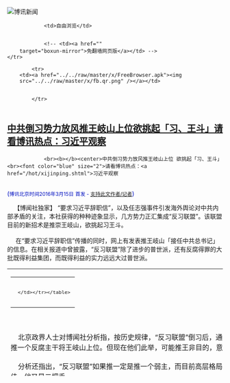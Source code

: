 

<img src="../../raw/master/x/logo_40.gif" alt="博讯新闻"/>
<table>
    <tr>
                
                <td>自由浏览</td>
        
        
                <!-- <td><a href=""
        target="boxun-mirror">免翻墙网页版</a></td> -->
    </tr>
    
            <tr>
        <td><a href="../../raw/master/x/FreeBrowser.apk"><img
        src="../../raw/master/x/fb.qr.png" /></a></td>

        
            </tr>
</table>
<h2>
	<a href="http://www.boxun.com/news/gb/china/2016/03/201603150551.shtml" target="boxun-mirror">中共倒习势力放风推王岐山上位欲挑起「习、王斗」请看博讯热点：习近平观察</a>
</h2>
<p><tr>
<td class="F11" colspan="2" style="line-height:18pt; font-family:宋体; font-size: 12pt;padding:10px;border-top:0"> 

                <br><b></b><center>中共倒习势力放风推王岐山上位 欲挑起「习、王斗」<br><font color="blue" size="2">请看博讯热点：<a href="/hot/xijinping.shtml">习近平观察
</a></font><br><font color="#000fC0">(<small>博讯北京时间2016年3月15日</small> <small>首发 - <a href="/cgi-bin/news/support.cgi?art_id=china201603150551" target="_new">支持此文作者/记者</a></small>)</font>
</center>
                <!--bodystart-->     【博闻社独家】 “要求习近平辞职信”，以及任志强事件引发海外舆论对中共内部矛盾的关注，本社获得的种种迹象显示，几方势力正汇集成“反习联盟”。该联盟目前的新招术是推崇王岐山，欲挑起习王斗。<br>
    <br>
     在“要求习近平辞职信”传播的同时，网上有发表推王岐山「接任中共总书记」的信息。在相关报道中曾披露，“反习联盟”除了进步的普世派，还有反腐得罪的大批既得利益集团，而既得利益的实力远远大过普世派。 
<table cellpadding="4" align="left" border="0" width="300" height="250"><tr><td>
<table cellpadding="2" cellspacing="0" border="0"><tr><td align="center" style="line-height:18pt; font-family:宋体; font-size: 10pt;padding:10px;border-top:0">

<!-- boxun.com_300x250_article-embed_chinese -->

<!-- boxun.com_300x250_article-embed_chinese -->
<div id="box006">
<script type="text/javascript">

</script>
</div>


     </td></tr></table>
</td></tr></table>
<br>
                       <br>
    北京政界人士对博闻社分析指，按历史规律，“反习联盟”倒习后，通常应该是推弱主上位，从而保护他们既得利益，不可能推一个反腐主干将王岐山上位。但现在他们此举，可能推王非目的，意在离间王岐山和习近平的关系。<br>
    <br>
    分析还指出，“反习联盟”如果推一定是推一个弱主，而目前高层格局看，自然就是李克强。多年来，外界传李克强政绩不佳，他又是二把手。<br>
    <br>
    分析人士指出，在这种暗流涌动的时期，李克强可能有所察觉，这次两会上他发言时满头大汗，和习近平没有交流，或许是习、李已经有隔阂的信号。而就在两会上，李克强视察新疆代表团时，和张春贤谈笑风生，难免让外界浮想联翩。<br>
    <br>
    需要特别指出的是，本社相关系列报道均基于记者对有关信息的分析，并无特定立场，只是希望将中共高层内部的政治生态向社会曝光。<br>
    <br>
    无论是习近平还是别人执政，中国必须走民主的道路才有希望。目前的个人崇拜和文革走向，让稍微有头脑的人都感到忧虑。但愿目前的乱象是“超级黑”的结果，而并非中共最高领导人的本意。<br>
    <br>
    <a href="http://bowenpress.com/news/bowen_74654.html">博闻社报道原文</a><br>
    -
 [博讯首发,转载请注明出处]- <a href="/cgi-bin/news/support.cgi?art_id=china201603150551" target="_new">支持此文作者/记者</a><!--bodyend-->(博讯 boxun.com) <br><!----> 4630551       
<hr>
<table width="620"><tr><td>
<b></p>
<p>
	<small> ============== 14分钟前</small>
</p><h2>
	<a href="http://www.boxun.com/news/gb/china/2016/03/201603150548.shtml" target="boxun-mirror">无界新闻网转刊“倒习公开信”内幕或永远成疑</a>
</h2>
<p><tr>
<td class="F11" colspan="2" style="line-height:18pt; font-family:宋体; font-size: 12pt;padding:10px;border-top:0"> 

                <br><b></b><center>无界新闻网转刊“倒习公开信” 内幕或永远成疑<br><font color="#000fC0">(<small>博讯北京时间2016年3月15日</small> <small>首发 - <a href="/cgi-bin/news/support.cgi?art_id=china201603150548" target="_new">支持此文作者/记者</a></small>)</font>
</center>
                <!--bodystart-->      <br>
    【博闻社独家】 3月4日晚，新疆政府背景的网媒《无界新闻》刊出“关于要求习近平同志辞去党和国家领导职务的公开信”，事件轰动一时。本社曾披露，事件引起北京高层关注，当局已下令调查。有香港媒证实，无界新闻转“倒习公开信”被调查，且新疆书记张春贤因此仕途变得微妙。<br>
      
<table cellpadding="4" align="left" border="0" width="300" height="250"><tr><td>
<table cellpadding="2" cellspacing="0" border="0"><tr><td align="center" style="line-height:18pt; font-family:宋体; font-size: 10pt;padding:10px;border-top:0">

<!-- boxun.com_300x250_article-embed_chinese -->

<!-- boxun.com_300x250_article-embed_chinese -->
<div id="box006">
<script type="text/javascript">

</script>
</div>


     </td></tr></table>
</td></tr></table>
<br>
                       本社曾报道指出，国家网信办向网站主管部门新疆自治区外宣办查问时，新疆方面初时报告是“遭黑客攻击”，并以时间上被“无缝转发”为理由，力证是“境外反动网站配合黑客，有预谋、有目的、有计划的攻击的行为”。<br>
    <br>
    不过，国家网信办的技术专家对无界新闻服务器(设在北京阿里巴巴的机房)的相关技术分析，并没有发现黑客攻击的痕迹，而阿里集团的服务器号称是“中国最安全的”，故基本排除了事件是黑客行为，怀疑是网站内部“有鬼”，可能有人利用职务之便，从境外网站转贴这封公开信。<br>
    <br>
    除了上述技术分析，还有人查了时间点，无界新闻刊登时间比参与网迟了几分钟而已。黑客如此快速进入系统转发，难以置信。<br>
    <br>
    本社获悉，在中宣部和网信办展开调查后，中宣系统已经开始对外放风，称“辞职信”作者已经找到，据称是一名黑龙江访民。分析人士认为，如果真的有访民因此被抓，是替罪羊的可能性大。<br>
    <br>
    据悉，无界新闻的班底是原财经网的人马，而财经的媒体人以口严闻名，他们有拒绝透露消息源的历史，本次事件又可能有高层背景的保护，估计更不会交代事情真相。<br>
    <br>
    无界新闻刊发“辞职信”的来龙去脉或永远成谜。<br>
    <br>
    知情者披露，无界新闻是张春贤指示成立，由他的秘书负责联系。而新疆自治区党委宣传部长李学军和张春贤、中宣部副部长蒋建国同属湖南帮，本社稍早披露，中宣部副部长蒋建国利用掌控央视的权力，对彭丽媛“高级黑”。<br>
    <br>
    <a href="http://bowenpress.com/news/bowen_74651.html">博闻社报道原文</a><br>
    -
 [博讯首发,转载请注明出处]- <a href="/cgi-bin/news/support.cgi?art_id=china201603150548" target="_new">支持此文作者/记者</a><!--bodyend-->(博讯 boxun.com) <br><!----> 1420548       
<hr>
<table width="620"><tr><td>
<b></p>
<p>
	<small> ============== 14分钟前</small>
</p><h2>
	<a href="http://www.boxun.com/news/gb/china/2016/03/201603142104.shtml" target="boxun-mirror">中共“电视认罪”出台内幕蒋建国提议中宣部主导请看博讯热点：白色恐怖</a>
</h2>
<p><tr>
<td class="F11" colspan="2" style="line-height:18pt; font-family:宋体; font-size: 12pt;padding:10px;border-top:0"> 

                <br><b></b><center>中共“电视认罪”出台内幕 蒋建国提议 中宣部主导<br><font color="blue" size="2">请看博讯热点：<a href="/hot/national_terror.shtml">白色恐怖
</a></font><br><font color="#000fC0">(<small>博讯北京时间2016年3月14日</small> <small>首发 - <a href="/cgi-bin/news/support.cgi?art_id=china201603142104" target="_new">支持此文作者/记者</a></small>)</font>
</center>
                <!--bodystart-->      【博闻社独家】 近两年中共盛行把一些备受关注的维权和敏感人物未经法律审判，先推上中央电视台，让他(她)们亮相，并进行「电视认罪」，这一地地道道文革式的打压方式，不仅引起中国民众反感，国际谴责之声也此起彼伏。<br>
    <br>
    <img src="http://www.boxun.com/news/images/2016/03/201603142104china1.jpg" alt="中共“电视认罪”出台内幕 蒋建国提议 中宣部主导"><p>（高瑜被电视认罪。）<br>
    <br>
    本社获悉，此波「电视认罪」虽由公安部门执行，但却由中宣部提出和主导，中宣部分管新闻的副部长蒋建国提议的。<br>
    <br>
    北京消息人士透露，「电视认罪」是前两年在中央维稳办召开的维稳案件讨论会议上，中宣部副部长蒋建国提议的。蒋建国说：「（这样做）可以把教育作用最大化。」<br>
    <br>
    过去两年，被“电视认罪”的部分知名人士包括：独立记者高瑜、博讯新闻网记者向南夫、维权律师张凯、瑞典人彼得.达林(Peter Dahlin)、瑞典籍的香港铜锣湾书店股东桂民海，香港人李波、吕波，书店员工林荣基、张志平等。<br>
    <br>
    <img src="http://www.boxun.com/news/images/2016/03/201603142104china2.jpg" alt="中共“电视认罪”出台内幕 蒋建国提议 中宣部主导"></p>
<p>（向南夫被电视认罪。）<br>
    <br>
    “电视认罪”是否让中国民众“受到了教育”无从判断，但让世界兴论认为中国正重回文化大革命，这个效果显然是达到了。<br>
    <br>
    3月10日，在日内瓦召开的联合国人权会议上，美国、英国、瑞典等12国联合发表声明，对中国用“电视认罪”的方式指控未经法律程序的涉案人士表示谴责。<br>
    <br>
    声明指，中国近期逮捕维权人士后，在未被起诉或未接受司法审判却先被安排在电视亮相“认罪”的情况越来越多，中方这些行为令人难以接受，更是违反《世界人权宣言》中权利与自由的原则。<br>
    <br>
    1月22日，瑞典外长华尔史特龙抨击中国扣留香港铜锣湾书店瑞典籍股东桂民海和非政府组织(NGO)“中国维权紧急援助组”的瑞典籍干事达林(Peter Dahlin)，并逼使他们上电视认罪的行为。<br>
    <br>
    <img src="http://www.boxun.com/news/images/2016/03/201603142104china3.jpg" alt="中共“电视认罪”出台内幕 蒋建国提议 中宣部主导"></p>
<p>（瑞典人彼特被电视认罪。）<br>
    <br>
    中国官方央视早前播出桂民海承认曾经在内地醉驾撞死人，以及达林向中方道歉的片段。华尔史特龙表示，他们被迫在电视上“承认”罪行，这种行为让人无法接受。<br>
    <br>
    这种被迫公开认罪的方式，在文化大革命时期十分盛行，文革后虽一度式微，但自习近平2012年上台后，又被当局广泛运用。<br>
    <br>
    纽约大学法学院教授孔杰荣说，中国当局跨境绑架和电视认罪等一系列违反国际法和中国刑诉法的行为，显示中国执意向世界宣布它蔑视法治。无国界记者组织呼吁欧盟对报导“被迫认罪”的中国中央电视台及新华社实施制裁。<br>
    <br>
    <img src="http://www.boxun.com/news/images/2016/03/201603142104china4.jpg" alt="中共“电视认罪”出台内幕 蒋建国提议 中宣部主导"></p>
<p>（桂民海被电视认罪。）<br>
    <br>
    对于中国最近多次出现在电视上认罪的情况，中国全国政协委员、全国律协副会长朱征夫呼吁减少甚至取消让犯罪嫌疑人电视认罪的做法。<br>
    <br>
    朱征夫质疑了这种认罪方式的合理性，表示犯罪嫌疑人亦有人格尊严。而实践中，犯罪嫌疑人失去人身 自由后上电视认罪很有可能是迫于办案机关的压力或者受到取保释放或从轻处罚的交易条件的诱惑。<br>
    <br>
    朱征夫看来，此举唯独不能证明犯罪嫌疑人真的有罪。一方面，这种方式容易导致“舆论审判”，让犯罪嫌疑人在电视上认罪，再经过媒体传播，会误导公众认为犯罪嫌疑人就是有罪的。<br>
    <br>
    （博闻社报道原文链接：<a href="http://bowenpress.com/news/bowen_74680.html" style="color:red;">《独家：中共“电视认罪”出台内幕 蒋建国提议 中宣部主导》</a>）
 [博讯首发,转载请注明出处]- <a href="/cgi-bin/news/support.cgi?art_id=china201603142104" target="_new">支持此文作者/记者</a><!--bodyend-->(博讯 boxun.com) <br><!-- http://upload.bx.tl/news/temp14/201603140501561.jpg http://upload.bx.tl/news/temp14/201603140501562.jpg http://upload.bx.tl/news/temp14/201603140501563.jpg http://upload.bx.tl/news/temp14/201603140501564.jpg--> 2202104       
</p>
<hr>
<table width="620"><tr><td>
<b></p>
<p>
	<small> ============== 1天前</small>
</p><h2>
	<a href="http://www.boxun.com/news/gb/china/2016/03/201603140234.shtml" target="boxun-mirror">中宣超级黑？新华社报道“中国最后领导人习近平”请看博讯热点：习近平观察</a>
</h2>
<p><tr>
<td class="F11" colspan="2" style="line-height:18pt; font-family:宋体; font-size: 12pt;padding:10px;border-top:0"> 

                <br><b></b><center>中宣超级黑？新华社报道“中国最后领导人习近平”<br><font color="blue" size="2">请看博讯热点：<a href="/hot/xijinping.shtml">习近平观察
</a></font><br><font color="#000fC0">(<small>博讯北京时间2016年3月14日</small> <small>首发 - <a href="/cgi-bin/news/support.cgi?art_id=china201603140234" target="_new">支持此文作者/记者</a></small>)</font>
</center>
                <!--bodystart-->     昨天博闻社独家披露中宣部长刘奇葆可能会提早下课，中宣系统或许可能在言论控制上松动。北京时间13日晚5点左右，新华社发表题为“记者手记：从昆泰酒店内外寻中国经济信心”的报道，文中有这样一句：“中国最后领导人习近平在今年的两会上表示，中国发展一时一事会有波动，但长远看还是东风浩荡。” 博讯记者在14日凌晨查阅，新浪网还没更正。<br>
    虽然此事不排除笔误，但许多官方网站都刊发，而且持久性没修改，其是否有内幕，还不得而知。以下是搜索和文章截图。<br>
    <img src="http://www.boxun.com/news/images/2016/03/201603140234china1.jpg" alt="中宣超级黑？新华社报道“中国最后领导人习近平”"><p><br>
    <img src="http://www.boxun.com/news/images/2016/03/201603140234china2.jpg" alt="中宣超级黑？新华社报道“中国最后领导人习近平”"></p>
<p>
 [博讯首发,转载请注明出处]- <a href="/cgi-bin/news/support.cgi?art_id=china201603140234" target="_new">支持此文作者/记者</a><!--bodyend-->(博讯 boxun.com) <br><!-- http://upload.bx.tl/news/temp14/201603131027561.JPG http://upload.bx.tl/news/temp14/201603131027562.JPG--> 1730234       
</p>
<hr>
<table width="620"><tr><td>
<b></p>
<p>
	<small> ============== 1天前</small>
</p><h2>
	<a href="http://www.boxun.com/news/gb/china/2016/03/201603142211.shtml" target="boxun-mirror">习近平核心崇拜玩不下去京城戏称“十日文革”</a>
</h2>
<p><tr><td class="F11" colspan="2" style="line-height:18pt; font-family:宋体; font-size: 12pt;padding:10px;border-top:0"> 

                <br><b></b><center>习近平核心崇拜玩不下去 京城戏称“十日文革”<br><font color="#000fC0"><small>(博讯北京时间2016年3月14日 综合报道)</small></font>
</center>
            <!--bodystart-->      <img src="http://www.boxun.com/news/images/2016/03/201603142211china1.jpg" alt="习近平核心崇拜玩不下去 京城戏称“十日文革”"><br>（3月14日，习近平在政协会议闭幕式上。REUTERS）<br>    <br>    据香港明镜和邮报报道，北京一位接近中共高层的人士透露，中共总书记习近平对中共宣传系统肉麻吹捧他的做法，对“姓党”的媒体刻意塑造他的形象很不满意，明确要求：不要叫我“习大大”。<br>    <br>    报道说，习近平自接任中共中央总书记以来，数年间，对习近平的吹捧逐年升温。中共官方媒体和官方掌控的网站，全力塑造一个向毛泽东 看齐的习近平形象，大量运用民间名义、网络手段和现代社交媒体、视频等方式，肆无忌惮、花样翻新地神化习近平。习近平的形象与他上任之初发表“接地气”演讲留下的形象截然相反，引起外界错愕和忧虑。<br>    <br>    <img src="http://www.boxun.com/news/images/2016/03/201603142211china2.jpg" alt="习近平核心崇拜玩不下去 京城戏称“十日文革”"><br>（习近平2月初在江西神山村做节日慰问。Getty Images）<br>    <br>    纽约时报曾报道在习近平春节慰问农村时，在国家电视台上播出的乡村场景中，习近平被刻画成一个父亲式的领袖，循着毛泽东的脚步，来到这个孕育了质朴美德的地方，当初正是这种美德让这片中国东南部山区成为中国共产党农村革命的发祥地。<br>    <br>    <b>但影像画面和实际的现实是有冲突的。过不几天，这个有250人的贫困山村就变得空空荡荡。</b><br>    <br>    中共政情评论员孔捷生在苹果日报撰文指出，最近政坛及传媒掀起的一股习近平个人崇拜潮，由于违反党禁止个人崇拜的决定，并引起党内其他同僚的恐慌和</td></tr></p>
<p>
	<small> ============== 1天前</small>
</p><h2>
	<a href="http://www.boxun.com/news/gb/china/2016/03/201603140802.shtml" target="boxun-mirror">中宣部副部长蒋建国仕途危彭丽媛被「高级黑」请看博讯热点：习近平观察</a>
</h2>
<p><tr><td class="F11" colspan="2" style="line-height:18pt; font-family:宋体; font-size: 12pt;padding:10px;border-top:0"> 

                <br><b></b><center>中宣部副部长蒋建国仕途危 彭丽媛被「高级黑」<br><font color="blue" size="2">请看博讯热点：<a href="/hot/xijinping.shtml">习近平观察
</a></font><br><font color="#000fC0">(<small>博讯北京时间2016年3月14日</small> <small>首发 - <a href="/cgi-bin/news/support.cgi?art_id=china201603140802" target="_new">支持此文作者/记者</a></small>)</font>
</center>
                <!--bodystart-->      【博闻社独家】北京接近中南海的消息人士对本社透露，在习近平此波「清洗中宣部」行动中，除部长刘奇葆要下外，副部长蒋建国亦危在旦夕。这不仅因他是令计划的余党，还因他主管央视无作为，猴年春节晚会还酿出个「彭丽媛妹妹当监制」假新闻，让习近平莫名其妙「</td></tr></p>
<p>
	<small> ============== 1天前</small>
</p><h2>
	<a href="http://www.boxun.com/news/gb/china/2016/03/201603130327.shtml" target="boxun-mirror">黑龙江煤矿工人示威升级数万人上街促共产党还钱请看博讯热点：突发事件</a>
</h2>
<p><tr>
<td class="F11" colspan="2" style="line-height:18pt; font-family:宋体; font-size: 12pt;padding:10px;border-top:0"> 

                <br><b></b><center>黑龙江煤矿工人示威升级数万人上街促共产党还钱<br><font color="blue" size="2">请看博讯热点：<a href="/hot/tufa.shtml">突发事件
</a></font><br><font color="#000fC0">(<small>博讯北京时间2016年3月13日</small> <small>首发 - <a href="/cgi-bin/news/support.cgi?art_id=china201603130327" target="_new">支持此文作者/记者</a></small>)</font>
</center>
                <!--bodystart-->      黑龙江省双鸭山市双鸭山矿业集团煤矿工人的示威行动持续升级，数万工人及家属周六（3月12日）走上街头，高呼“共产党还我们钱”、“打倒贪腐犯”等口号，要求政府补齐拖欠的工资，数千警察到场镇压维权工人，大量工人被殴打和抓捕。<br>
    <br>
     注册员工6万余人的双鸭山矿业集团，从2014开始拖欠工人工资，至今已累计拖欠工人工资近半年，如今，工人每月只能领到800元左右的生活费。3月6日，黑龙江省省长陆昊在两会上称“不欠工人一分钱”，引发工人不满，于本月9日开始陆续发起示威，在11日的示威中，有4名工人遭到警察抓捕。<br>
    <br>
    12日上午，工人的维权行动升级，双鸭山矿业集团旗下的东荣小区、东荣一矿、东荣二矿等八大矿区的数万工人及其家属走上街头，在全城多处游行、集会，双鸭山矿业集团的总部被工人团团包围，铁路线亦被工人阻断。<br>
    <br>
    网友“-花边”发帖说：双鸭山通往北京的火车已被百姓无奈堵截两天没有发出，国家可曾了解事态严重性，现在除了快手，各大网站的视频消息均被删除。<br>
    <br>
    当地政府从周边调集数千警察到市内，四处镇压维权工人，大量工人被殴打抓捕。<br>
    <br>
    工人“用户5668464321”发帖说：黑龙江省双鸭山市，看到今天有矿工兄弟被抓了，我们要工资是合理合法的，拖欠工资无人理会，养不起老人，供不起孩子上学，政府发生更大的冲突，他们抓工人的理由是闹事，要自己辛苦的血汗钱有错吗井下工人用生命挣来的钱，不给开，还要抓工人？ <br>
    <br>
    大量现场图片以及视频显示，大批的工人聚集在双鸭山市区多处，手持“共产党还我们钱”、“我们要活着，我们要吃饭”、“陆昊睁眼说瞎话”等横幅游行、集会，高喊“打倒贪污犯”等口号，大批警察四处拦截维权工人，双方发生多次冲突。<br>
    <br>
    截止当天下午，示威还在持续中。同时，工人以及网友上传到网络的信息遭到大量删除。<br>
    <br>
    （网络图片）<br>
    <img src="http://www.boxun.com/news/images/2016/03/201603130327china1.jpg" alt=" 黑龙江煤矿工人示威升级数万人上街促共产党还钱"><p><br>
    <img src="http://www.boxun.com/news/images/2016/03/201603130327china2.jpg" alt=" 黑龙江煤矿工人示威升级数万人上街促共产党还钱"></p>
<p><br>
    <img src="http://www.boxun.com/news/images/2016/03/201603130327china3.jpg" alt=" 黑龙江煤矿工人示威升级数万人上街促共产党还钱"></p>
<p><br>
    <img src="http://www.boxun.com/news/images/2016/03/201603130327china4.jpg" alt=" 黑龙江煤矿工人示威升级数万人上街促共产党还钱"></p>
<p><br>
    <img src="http://www.boxun.com/news/images/2016/03/201603130327china5.jpg" alt=" 黑龙江煤矿工人示威升级数万人上街促共产党还钱"></p>
<p><br>
    <img src="http://www.boxun.com/news/images/2016/03/201603130327china6.jpg" alt=" 黑龙江煤矿工人示威升级数万人上街促共产党还钱"></p>
<p><br>
    <img src="http://www.boxun.com/news/images/2016/03/201603130327china7.jpg" alt=" 黑龙江煤矿工人示威升级数万人上街促共产党还钱"></p>
<p><br>
    <img src="http://www.boxun.com/news/images/2016/03/201603130327china8.jpg" alt=" 黑龙江煤矿工人示威升级数万人上街促共产党还钱"></p>
<p><br>
    <img src="http://www.boxun.com/news/images/2016/03/201603130327china9.jpg" alt=" 黑龙江煤矿工人示威升级数万人上街促共产党还钱"></p>
<p><br>
    <img src="http://www.boxun.com/news/images/2016/03/201603130327china10.jpg" alt=" 黑龙江煤矿工人示威升级数万人上街促共产党还钱"></p>
<p><br>
    <img src="http://www.boxun.com/news/images/2016/03/201603130327china11.jpg" alt=" 黑龙江煤矿工人示威升级数万人上街促共产党还钱"></p>
<p><br>
    <img src="http://www.boxun.com/news/images/2016/03/201603130327china12.jpg" alt=" 黑龙江煤矿工人示威升级数万人上街促共产党还钱"></p>
<p><br>
    <img src="http://www.boxun.com/news/images/2016/03/201603130327china13.jpg" alt=" 黑龙江煤矿工人示威升级数万人上街促共产党还钱"></p>
<p><br>
    <img src="http://www.boxun.com/news/images/2016/03/201603130327china14.jpg" alt=" 黑龙江煤矿工人示威升级数万人上街促共产党还钱"></p>
<p><br>
    <img src="http://www.boxun.com/news/images/2016/03/201603130327china15.jpg" alt=" 黑龙江煤矿工人示威升级数万人上街促共产党还钱"></p>
<p><br>
    <img src="http://www.boxun.com/news/images/2016/03/201603130327china16.jpg" alt=" 黑龙江煤矿工人示威升级数万人上街促共产党还钱"></p>
<p><br>
    <img src="http://www.boxun.com/news/images/2016/03/201603130327china17.jpg" alt=" 黑龙江煤矿工人示威升级数万人上街促共产党还钱"></p>
<p><br>
    <br>
        
 [博讯首发,转载请注明出处]- <a href="/cgi-bin/news/support.cgi?art_id=china201603130327" target="_new">支持此文作者/记者</a><!--bodyend-->(博讯 boxun.com) <br><!-- http://upload.bx.tl/news/temp14/201603121124541.jpg http://upload.bx.tl/news/temp14/201603121124542.jpg http://upload.bx.tl/news/temp14/201603121124543.jpg http://upload.bx.tl/news/temp14/201603121124544.jpg http://upload.bx.tl/news/temp14/201603121125491.jpg http://upload.bx.tl/news/temp14/201603121125492.jpg http://upload.bx.tl/news/temp14/201603121125493.jpg http://upload.bx.tl/news/temp14/201603121125494.jpg http://upload.bx.tl/news/temp14/201603121125321.jpg http://upload.bx.tl/news/temp14/201603121125322.jpg http://upload.bx.tl/news/temp14/201603121125323.jpg http://upload.bx.tl/news/temp14/201603121125324.jpg http://upload.bx.tl/news/temp14/201603121125521.jpg http://upload.bx.tl/news/temp14/201603121125522.jpg http://upload.bx.tl/news/temp14/201603121125523.jpg http://upload.bx.tl/news/temp14/201603121125524.jpg http://upload.bx.tl/news/temp14/201603121125571.jpg--> 350327       
</p>
<hr>
<table width="620"><tr><td>
<b></p>
<p>
	<small> ============== 2天前</small>
</p><h2>
	<a href="http://www.boxun.com/news/gb/china/2016/03/201603131411.shtml" target="boxun-mirror">中宣部年内“大换班”刘奇葆下黄坤明接棒</a>
</h2>
<p><tr><td class="F11" colspan="2" style="line-height:18pt; font-family:宋体; font-size: 12pt;padding:10px;border-top:0"> 

                <br><b></b><center>中宣部年内“大换班” 刘奇葆下黄坤明接棒<br><font color="#000fC0">(<small>博讯北京时间2016年3月13日</small> <small>首发 - <a href="/cgi-bin/news/support.cgi?art_id=china201603131411" target="_new">支持此文作者/记者</a></small>)</font>
</center>
                <!--bodystart-->      【博闻社独家】北京接近中南海的消息人士告诉博闻社，中宣部长刘奇葆已确定年内下马，由习近平心腹爱将黄坤明接任。中宣系统整个架构要调整。这是习近平要重掌中共意识形态、为明年十九大人事安排</td></tr></p>
<p>
	<small> ============== 2天前</small>
</p><h2>
	<a href="http://www.boxun.com/news/gb/china/2016/03/201603120124.shtml" target="boxun-mirror">省长吹牛被打脸黑龙江数千煤矿工人游行示威请看博讯热点：突发事件</a>
</h2>
<p><tr>
<td class="F11" colspan="2" style="line-height:18pt; font-family:宋体; font-size: 12pt;padding:10px;border-top:0"> 

                <br><b></b><center>省长吹牛被打脸黑龙江数千煤矿工人游行示威<br><font color="blue" size="2">请看博讯热点：<a href="/hot/tufa.shtml">突发事件
</a></font><br><font color="#000fC0">(<small>博讯北京时间2016年3月12日</small> <small>首发 - <a href="/cgi-bin/news/support.cgi?art_id=china201603120124" target="_new">支持此文作者/记者</a></small>)</font>
</center>
                <!--bodystart-->      黑龙江省双鸭山市双鸭山矿业集团旗下多个矿区的数千煤矿工人及家属，周五（3月11）发起游行示威，抗议集团拖欠工资，4名工人被抓捕。<br>
    <br>
    注册员工6万余人的双鸭山矿业集团，从2014开始拖欠工人工资，至今已累计拖欠工资近半年，如今工人每月只能领到800元左右的生活费。3月6日，黑龙江省省长陆昊在两会上称“不欠工人一分钱”，引发工人不满，于本月9日开始陆续发起示威。<br>
    <br>
    工人“郑岩___Zy”发帖说：陆昊省长吹牛逼，不欠龙煤工人一分钱工资，请问陆省长我们龙煤工人三个月都没开工资为什么呢？这钱又进了谁的腰包呢？2015年又有哪几个矿是百分之百开工资的，40%-50%开工资，剩下那50%-60%钱到底又去向何方？现在各矿为何都旷工？<br>
    <br>
    周五上午，双鸭山矿业集团旗下的东荣小区、东荣一矿、东荣二矿、东荣三矿、 四方台矿、七星矿等多个矿区的数千工人及家属走上街头，手持“我们要活着，我们要吃饭”、“陆昊睁眼说瞎话”等横幅，在市区多处游行示威。有四名工人遭到警察抓捕。<br>
    <br>
    网友“宇宙宇宙大脑”发帖说：黑龙江省龙煤集团双鸭山分公司职工在公司门前，打出横幅：陆昊睁眼说瞎话。 起因是：黑龙江省长陆昊在两会上，向媒体公开讲，矿工的工资全开了，不欠一分钱，而实际托欠工资，而下岗职工更苦，五个月不开一分钱，没人管。<br>
    <br>
    网友“LIELABGREN”说：看着工人们真的好可怜，因为上访无门，政府不办事，警察抓人，不知工人做错什么了。<br>
    <br>
    网友表示，次日将会有更多人加入维权行动。<br>
    <br>
    （网络图片）<br>
    <img src="http://www.boxun.com/news/images/2016/03/201603120124china1.jpg" alt=" 省长吹牛被打脸黑龙江数千煤矿工人游行示威"><p><br>
    <img src="http://www.boxun.com/news/images/2016/03/201603120124china2.jpg" alt=" 省长吹牛被打脸黑龙江数千煤矿工人游行示威"></p>
<p><br>
    <img src="http://www.boxun.com/news/images/2016/03/201603120124china3.jpg" alt=" 省长吹牛被打脸黑龙江数千煤矿工人游行示威"></p>
<p><br>
    <img src="http://www.boxun.com/news/images/2016/03/201603120124china4.jpg" alt=" 省长吹牛被打脸黑龙江数千煤矿工人游行示威"></p>
<p><br>
    <img src="http://www.boxun.com/news/images/2016/03/201603120124china5.jpg" alt=" 省长吹牛被打脸黑龙江数千煤矿工人游行示威"></p>
<p><br>
    <img src="http://www.boxun.com/news/images/2016/03/201603120124china6.jpg" alt=" 省长吹牛被打脸黑龙江数千煤矿工人游行示威"></p>
<p><br>
    <img src="http://www.boxun.com/news/images/2016/03/201603120124china7.jpg" alt=" 省长吹牛被打脸黑龙江数千煤矿工人游行示威"></p>
<p><br>
    <img src="http://www.boxun.com/news/images/2016/03/201603120124china8.jpg" alt=" 省长吹牛被打脸黑龙江数千煤矿工人游行示威"></p>
<p><br>
    <img src="http://www.boxun.com/news/images/2016/03/201603120124china9.jpg" alt=" 省长吹牛被打脸黑龙江数千煤矿工人游行示威"></p>
<p>
 [博讯首发,转载请注明出处]- <a href="/cgi-bin/news/support.cgi?art_id=china201603120124" target="_new">支持此文作者/记者</a><!--bodyend-->(博讯 boxun.com) <br><!-- http://upload.bx.tl/news/temp14/201603111011181.jpg http://upload.bx.tl/news/temp14/201603111011182.jpg http://upload.bx.tl/news/temp14/201603111011183.jpg http://upload.bx.tl/news/temp14/201603111011184.jpg http://upload.bx.tl/news/temp14/201603111012131.jpg http://upload.bx.tl/news/temp14/201603111012132.jpg http://upload.bx.tl/news/temp14/201603111012133.jpg http://upload.bx.tl/news/temp14/201603111012134.jpg http://upload.bx.tl/news/temp14/201603111011401.jpg--> 3330124       
</p>
<hr>
<table width="620"><tr><td>
<b></p>
<p>
	<small> ============== 3天前</small>
</p><h2>
	<a href="http://www.boxun.com/news/gb/china/2016/03/201603122042.shtml" target="boxun-mirror">中国经济坏消息不断货币政策陷三元悖论</a>
</h2>
<p><tr>
<td class="F11" colspan="2" style="line-height:18pt; font-family:宋体; font-size: 12pt;padding:10px;border-top:0"> 

                <br><b></b><center>中国经济坏消息不断 货币政策陷三元悖论<br><font color="#000fC0"><small>(博讯北京时间2016年3月12日 综合报道)</small></font>
</center>
            <!--bodystart-->       中国经济本来就已经面对巨大的下行压力，最新公布的几个消息又为其雪上加霜。面对房地产和金融市场的大幅震荡，中国央行行长周小川以及新近上任的证监会主席刘士余认为有必要再给市场吃一颗“定心丸”。<br>    <br>    <img src="http://www.boxun.com/news/images/2016/03/201603122042china1.jpg" alt="中国经济坏消息不断 货币政策陷三元悖论"><br>    <br>    路透社报道，中国证监会主席刘士余周六（3月12日）在中国两会期间的记者会上说：“注册制是顶层设计下的重大任务，是必须要搞的。但这需要一个较长的时间，注册制改革不能‘单兵突进’。”同时，注册制改革需要完善的法治环境。<br>    <br>    刘士余表示，去年入市维稳的中证金公司在较长时间内不会退出，未来遇到市场失灵，政府仍然要果断出手。<br><br><b>周小川牌"定心丸"</b><br>    <br>    面对与中国经济相关的各种担忧，中国银行行长周小川及其团队也在两会期间举行题为"金融改革与发展"的记者会。周小川表示，中国未来还是会采用比较稳健的货币政策。在国际国内没有重大经济金融风波的情况下，中国会会保持稳健的货币政策，没有必要采用过度的货币政策刺激的办法来实现经济的增长目标。<br>    <br>    谈及金融领域面对的挑战和人民币所的贬值压力，周小川表示，"没有必要急着去买美元"。因为无论是中国金融市场，股票市场的波动，还是欧洲和日本的量化宽松政策，所有的突发事件过后都会有一个逐渐回归的过程。市场会更加注重更基本的经济分析。<br>    <br>    然而周五出版的德语报刊，剖析了中国当前的货币政策困境，瑞士《伯尔尼报》网站刊登了一篇以"中国的三元悖论"为题的客席文章，指出中国的金融体系虽然尚未陷入危机，但是并非没有危险。<br><br><b>作者认为，即便是共产党政府，也无法凌驾于经济规律之上。</b><br>    <br>    文章进一步指出，所谓三元悖论，就是固定汇率、自由资本流动、独立自主的货币政策不可兼得的问题。按照宏观经济学的理论，一个国家只能最多同时实现上述两项。<br><br>    作者指出，中国央行在1995年至2005年间采取人民币汇率紧盯美元的策略，而近年来，央行允许人民币小幅升值。<br>    <br>    文章说："为了支撑国内的银行系统、提振经济，央行自2014年以来采取越发扩张性的货币政策。增长率放缓、极低的利率水平，导致中国投资者在国内少有回报率高的投资项目，因此他们现在越来越多地前往国外投资。2014年春天以来，每一个季度的流出资本都大于流入资本。数据显示，资本流出中国的速度在进一步加快。"<br>    <br>    北京当局想要解决这个三元悖论的一个办法是，重新堵上境内资本流向境外的渠道。但这会危及人民币刚刚取得的国际储备货币地位，因此几乎不可能。<br>    <br>    <img src="http://www.boxun.com/news/images/2016/03/201603122042china2.jpg" alt="中国经济坏消息不断 货币政策陷三元悖论"><br>（图片来源：香港航空）<br>    <br>    据德国之声报道，美国信用评级机构穆迪（Moody's）本周六将香港未来经济展望的评级调整为"负面"。<br><br><b>理由是中国对香港这个金融中心的政治影响力越来越大，香港与下行中的中国经济联系也越来越紧密。穆迪担心，香港的各大机构可能会丧失一部分独立自主的权力。今年3月，穆迪已经把中国的信用评级展望由"稳定"调整为"负面"。这预示着穆迪有可能要下调中国的信用评级。</b><br>    <br>    报道说，穆迪公布了有关消息后，香港官方立即以反驳回应。《南华早报》称，香港财政司司长曾俊华认为穆迪的评估结果"完全错误"，政府并不认同。他强调，香港"一直努力落实'一国两制'，这已经体现在香港健康的经济和财政状况上"。相反，曾俊华认为未来5年香港经济将"温和"增长，实际上"是时候考虑给香港升级了"。<br>    <br>    但是从中国官方公布的最新经济数据来看，穆迪的担心并不是没有道理。<br><br><b>本周六，中国国家统计局公布的数字显示，中国工业生产增速已经跌至全球金融危机爆发以来的最低水平。</b><br>    <br>    相关统计数据显示，2016年1-2月份，规模以上工业增加值同比实际增长5.4 %，这是2008年11月以来的最低增长水平。<br>    <br>    国家统计局工业司高级统计师江源解释说，造成工业生产规模增速下降的原因一是外需低迷，出口降幅扩大；二是部分高耗能行业和传统行业生产增速回落；三是烟草行业生产大幅下降。1-2月份烟草行业增加值同比下降15.6%，影响全国工业增速回落0.7个百分点。<br>    <br>    除此之外，环境也是中国经济迫切需要面对的问题。据日经报道，中国奉行的是GDP至上主义，当前中国频频曝出环境污染问题的背景即是“GDP至上主义”造成的。吸引企业到当地建厂的话，可以确保当地就业和推高GDP，这和当地官员的政绩挂钩。企业也能获得各种优待。“政官财”模式直接导致了忽视环境污染影响，以致同样的问题在全国各地都会发生。<br> [博讯综合报道]  <!--(Modified on 2016/3/12)--> <!--bodyend-->       
           (博讯 boxun.com) <br><!-- http://upload.bx.tl/news/temp14/201603120539521.jpg http://upload.bx.tl/news/temp14/201603120539522.jpg--> 4002042       
<hr>
<table width="620"><tr><td>
<b></p>
<p>
	<small> ============== 3天前</small>
</p><h2>
	<a href="http://www.boxun.com/news/gb/china/2016/03/201603121359.shtml" target="boxun-mirror">胡锡进周方等"阵前倒戈"：顺应民意抑或另有图谋？</a>
</h2>
<p><tr>
<td class="F11" colspan="2" style="line-height:18pt; font-family:宋体; font-size: 12pt;padding:10px;border-top:0"> 

                <br><b></b><center>胡锡进周方等"阵前倒戈"：顺应民意抑或另有图谋？<br><font color="#000fC0">(<small>博讯北京时间2016年3月12日</small> <small>首发 - <a href="/cgi-bin/news/support.cgi?art_id=china201603121359" target="_new">支持此文作者/记者</a></small>)</font>
</center>
                <!--bodystart-->      <br>
    【博闻社独家】中共两会之际，新华社记者周方在微博发致中共最高当局的公开信，控告网络管控和电视认罪等现像，引起外界高度关注；加上《环球时报》主编胡锡进前不久忽然表态，"支持开放言论＂。消息指，中共意识形态领域突然异象百出，原本极左的文宣系统纷现"阵前倒戈"，可能是推卸责任，旨在避免被高层肃整的命运。<br>
      
<table cellpadding="4" align="left" border="0" width="300" height="250"><tr><td>
<table cellpadding="2" cellspacing="0" border="0"><tr><td align="center" style="line-height:18pt; font-family:宋体; font-size: 10pt;padding:10px;border-top:0">

<!-- boxun.com_300x250_article-embed_chinese -->

<!-- boxun.com_300x250_article-embed_chinese -->
<div id="box006">
<script type="text/javascript">

</script>
</div>


     </td></tr></table>
</td></tr></table>
<br>
                       周方的公开信发表在两会举行，中共言论高压日趋严重、微博大V任志强遭公开大批判之时，其震撼作用要甚于日前新疆官方网无界新闻转发海外网要求习近平辞职的公开信，尤其是周方作为中共喉舌新华社一员(虽然他因2013年爆光现任中央网管办主任鲁炜涉嫌参与企业老板的人奶宴丑闻而被调离采编队伍)，其影响更大。<br>
    <br>
    目前该公开信已被海外众多媒体、网站转发，而昨天发出公开信的新浪和腾讯微博，存在相当时间后才被删除。周方回应海外媒体查询时，承认是他所为，但不愿多谈，称"我还是新华社员工，内外有别"。<br>
    <br>
    而近期以来内地意识形态部门异象频出，包括以"极左"著称的《环球时报》主编胡锡进也频繁表态，宣称"支持开放言论"。胡锡进的"急转弯"让外界一时摸不到头脑。<br>
    <br>
    北京消息人士向博闻社透露，这些异象的背后是大有原因的。周方作为新华社外宣部员工，是新华社现任社长蔡名照的人，胡锡进、蔡名照知道中共总书记习近平对意识形态部门不满，尤其是对中宣系统"帮倒忙式"的工作方式十分愤慨，可能要动手整治，故突然"急转弯"，意在推脱"左倾"责任，并将近两年的种种极左做法推到网络总管、中央网管办鲁炜头上。<br>
    <br>
    加上“电视认罪”的做法也是中宣系统主导，公安部门配合。这种"舆论审判"的做法明显违反法律，不但受到国人和法律界的质疑，也成为国际笑话。联合国人权会议对此公开对中国提出批评。<br>
    <br>
    消息人士对博闻社指，众所周知，鲁炜是习近平信任的人，习将互联网管理这项重任交给鲁炜，鲁炜做为中宣部副部长，现在实际上完全抢去了中宣部的风头，大有越疽代疱之势。胡锡进、周方等"反戈一击"，中宣系统"内哄"，其实就是要反咬习近平，警告习近平不要"惹火烧身"。<br>
    <br>
    本社目前无法从更多渠道核实上述说法，不过，中宣系统是否被最高当局整治，整治中宣后中国的言论空间是否有所扩大，以及公安政法系统在抓人、酷刑、判决上是否不再违法，将是外界关注重点；以上说法也将被中宣、公安政法的走向证实或者否定。<br>
    <br>
    <a href="http://bowenpress.com/">博闻社即时新闻</a><br>
    -
 [博讯首发,转载请注明出处]- <a href="/cgi-bin/news/support.cgi?art_id=china201603121359" target="_new">支持此文作者/记者</a><!--bodyend-->(博讯 boxun.com) <br><!----> 4401359       
<hr>
<table width="620"><tr><td>
<b></p>
<p>
	<small> ============== 3天前</small>
</p><h2>
	<a href="http://www.boxun.com/news/gb/china/2016/03/201603111917.shtml" target="boxun-mirror">联合国12成员国谴责中国镇压异议人士中国反驳请看博讯热点：白色恐怖</a>
</h2>
<p><tr>
<td class="F11" colspan="2" style="line-height:18pt; font-family:宋体; font-size: 12pt;padding:10px;border-top:0"> 

                <br><b></b><center>联合国12成员国谴责中国镇压异议人士 中国反驳<br><font color="blue" size="2">请看博讯热点：<a href="/hot/national_terror.shtml">白色恐怖
</a></font><br><font color="#000fC0">(<small>博讯北京时间2016年3月11日</small> <small>综合报道</small>)</font>
</center>
                <!--bodystart-->     <img src="http://www.boxun.com/news/images/2016/03/201603111917china1.jpg" alt="联合国12成员国谴责中国镇压异议人士 中国反驳"><p>（联合国会议。资料图片）<br>
    <br>
    纽约时报消息，周四，美国和其他11个国家谴责中国打压律师和人权活动人士，称中国违反了其本国法律和国际承诺。<br>
    <br>
    据南早报道，当地时间3月10日，联合国高级人权专员侯赛因发表年度主题讲话，称关切中国对维权人士和律师的抓捕，并持续关注西藏、新疆自治区的人权问题，以及滥用死刑的问题。<br>
    <br>
    扎伊德在讲话中重申了他在上个月所表达的对中国自2015年7月以来逮捕250名律师和活动人士的关切。<br>
    <br>
    BBC称，美国代表哈珀（Keith Harper）代表澳大利亚、英国、丹麦、芬兰、德国、冰岛、爱尔兰、日本、挪威、荷兰、瑞典和美国等12国发表讲话说，“我们对中国继续恶化的人权纪录感到担忧，特别对逮捕和监禁人权活动人士以及公民社会领袖和律师的行动感到担忧。”<br>
    <br>
    据纽时的报道，这份代表着十二个国家意见的声明，还对几名一度被认为失踪了的香港人的遭遇表示了担忧。这些人显然是被胁迫去了内地。<br>
    <br>
    <img src="http://www.boxun.com/news/images/2016/03/201603111917china2.jpg" alt="联合国12成员国谴责中国镇压异议人士 中国反驳"></p>
<p>（中央人民政府驻香港特别行政区联络办公室外，印有李波及其同事桂民海照片的海报。两人先是失踪，后在内地现身。Getty Images）<br>
    <br>
    他们中包括五名香港出版商和书商。这五人传播过批评中国领导人的作品，然后就失踪了。他们中拥有瑞典国籍的桂民海去年10月在泰国失踪，拥有英国国籍的李波则在12月失踪。后来，两人再度露面时都在内地，在视频中表示认罪，而他们当时可能受到了胁迫。<br>
    <br>
    声明说：“这些境外行动是不可接受的，不符合国际社会的期望，是对以规则为基础的国际秩序的挑战。”声明并指出香港的基本法保护民众的自主权，在曾是英国殖民地的香港，基本法相当于宪法。<br>
    <br>
    <img src="http://www.boxun.com/news/images/2016/03/201603111917china3.jpg" alt="联合国12成员国谴责中国镇压异议人士 中国反驳"></p>
<p>（12国联合谴责中国人权恶化。资料图片）<br>
    <br><br><b>中国反唇相讥</b><br>
    <br>
    中国驻联合国大使傅聪对侯赛因和美国、日本等国都发表了强烈批驳回应，指侯赛因发表的是没有事实依据的指控，要求联合国在人权工作上尊重各国自己选择道路，又指美国虚伪、犯下众多人道罪行，指责日本拒绝在慰安妇问题上负责等。<br>
    <br>
    纽约时报说，傅聪称美国因古巴关塔那摩湾军事监狱的虐囚丑闻、枪支暴力和种族歧视而“声名狼藉”，并敦促美国和日本停止干涉中国内政。<br>
    <br>
    傅聪还接着表示：“美国还进行大规模的境外监听，用无人机袭击他国无辜平民，其驻外士兵强奸和杀害当地民众。”<br>
    <br>
    人权观察组织(Human Rights Watch)中国事务主任索菲・理查森在接受一次电话采访时，称赞了这些国家的声明，让“中国各地的人权卫士正在努力争取的目标，以及他们被迫为自己的工作所付出的完全无法接受的代价”引起了外界关注。<br>
    <br>
    理查森女士接着表示：“这也是在告诉中国，如果继续这么做，你至少要面临质询。”
 [博讯综合报道] <!--bodyend-->(博讯 boxun.com) <br><!-- http://upload.bx.tl/news/temp14/201603110415021.jpg http://upload.bx.tl/news/temp14/201603110412471.jpg http://upload.bx.tl/news/temp14/201603110415022.jpg--> 4311917       
</p>
<hr>
<table width="620"><tr><td>
<b></p>
<p>
	<small> ============== 4天前</small>
</p><h2>
	<a href="http://www.boxun.com/news/gb/china/2016/03/201603111856.shtml" target="boxun-mirror">达赖喇嘛赴日内瓦会议中国匆忙催促各国抵制请看博讯热点：西藏问题</a>
</h2>
<p><tr>
<td class="F11" colspan="2" style="line-height:18pt; font-family:宋体; font-size: 12pt;padding:10px;border-top:0"> 

                <br><b></b><center>达赖喇嘛赴日内瓦会议 中国匆忙催促各国抵制<br><font color="blue" size="2">请看博讯热点：<a href="/hot/tibet.shtml">西藏问题
</a></font><br><font color="#000fC0">(<small>博讯北京时间2016年3月11日</small> <small>综合报道</small>)</font>
</center>
                <!--bodystart-->     <img src="http://www.boxun.com/news/images/2016/03/201603111856china1.jpg" alt="达赖喇嘛赴日内瓦会议 中国匆忙催促各国抵制"><p><br>
    <br>
    德国之声消息，作为联合国人权理事会第三十一届会议的一次周边会议，达赖喇嘛受美国和加拿大代表的邀请，于3月11日参加在日内瓦举办的一个诺贝尔奖获得者谈人权的讨论会，并将在会上发表有关"西藏人权问题"的演讲。<br>
    <br>
    据BBC报道，中国驻日内瓦外交使团致信各国外交使团及联合国官员，呼吁他们抵制此次会议。<br>
    <br>
    中国在信中称："邀请十四世达赖喇嘛出席活动是践踏中国的主权和领土完整，违反联合国宪章的目的和原则。""坚决反对十四世达赖喇嘛以任何身份、任何名义、在任何国家、任何组织或活动中从事分裂主义活动。"<br>
    <br>
    路透社说，这封信函是3月8日由中国驻日内瓦代表递交的。目的是"敦促联合国各成员国的常驻代表、联合国机构和相关的国际组织不要出席上述活动，也不要会见十四世达赖喇嘛及其集团"。<br>
    <br>
    联合国日内瓦办事处代表法奇(Ahmad Fawzi)证实收到了来自中国的信函，但表示，"我们重视来函，并不受限于成员国的意见。"<br><br><b>日内瓦国际关系与发展研究院布林(Philippe Burrin)则表示上，活动承受着来自各方的压力，但会议不会取消。</b><br>
    <br>
    <img src="http://www.boxun.com/news/images/2016/03/201603111856china2.jpg" alt="达赖喇嘛赴日内瓦会议 中国匆忙催促各国抵制"></p>
<p>（图片来源：REUTERS）<br>
    <br>
    联合国人权副高级专员（Kate Gilmore）将主持小组会议。相信她会是第一个与达赖喇嘛见面的联合国高级官员。<br>
    <br>
    德国之声获悉，今天的会议，伊朗和也门诺贝尔获奖者也将出席。<br>
    <br>
    南华早报的报道说，一名美国发言人拒绝就信件置评，仅称：“我会将你转到中国当局，去问他们的看法。我们不会就我们外交交往的内容置评。”<br>
    <br>
    布林则表示，日内瓦高等研究有表达言论自由、也有举办会议的学术自由，“这次会议无关西藏独立议题、跟政治敏感的议题也没有关系，就如中国提到的领土争议。这场会议探讨的是公民社会在推广人权中的角色。”<br>
    <br>
    截至发稿，中国大陆官媒未见对这则消息的报道。
 [博讯综合报道] <!--bodyend-->(博讯 boxun.com) <br><!-- http://upload.bx.tl/news/temp14/201603110339451.jpg http://upload.bx.tl/news/temp14/201603110351091.png--> 3911856       
</p>
<hr>
<table width="620"><tr><td>
<b></p>
<p>
	<small> ============== 4天前</small>
</p><h2>
	<a href="http://www.boxun.com/news/gb/china/2016/03/201603112313.shtml" target="boxun-mirror">新华社记者周方实名公开信控告中共网络主管部门</a>
</h2>
<p><tr>
<td class="F11" colspan="2" style="line-height:18pt; font-family:宋体; font-size: 12pt;padding:10px;border-top:0"> 

                <br><b></b><center>新华社记者周方实名公开信控告中共网络主管部门<br><font color="#000fC0"><small>(博讯北京时间2016年3月11日 综合报道)</small></font>
</center>
            <!--bodystart-->      <img src="http://www.boxun.com/news/images/2016/03/201603112313china1.jpg" alt="新华社记者周方实名公开信控告中共网络主管部门"><br>（新华社记者周方公开举报中共网络监管。）<br>    <br>    【博闻社特稿】中共两会召开之时，2013年曾因公开举报某副部级高官参与“人奶宴”而轰动一时的新华社记者周方，近日再度出手，实名发表致全国人大常委会、最高人民法院、最高人民检察院、中国共产党中央纪律委员会公开信，控告中共网络主管部门严重违反国家宪法和有关法律法规，粗暴践踏公民基本权利、侵犯公民言论自由权。<br><br><b>该信今天晚上在新浪微博出现，未知能否持久。以下为公开信全文：</b><br>    <br>    全国人大常委会、最高人民法院、最高人民检察院、中国共产党中央纪律委员会：<br>    <br>    按照国家有关法律法规，本人以中华人民共和国公民的身份公开举报网络主管部门严重违反国家宪法和有关法律法规，粗暴践踏公民基本权利、侵犯公民言论自由权。<br>    <br>    近年来，随着各类网络媒体特别是自媒体的兴起，传统媒体面临日益激烈的竞争，同时也给政府对媒体的监督管理特别是对各类新媒体的监管带来了全新的课题与严峻的挑战。如何适应新形势、加强和改善媒体管理是政府必须面对的问题。<br>    <br>    然而，媒体主管部门特别网络媒体管理部门长期存在玩忽职守、滥用公权、侵犯人权等严重的违宪违法行为。有关部门的违法行为已经造成了极大的思想混乱和舆论误导，严重威胁了国家的安全和稳定，极大地阻碍了改革开放事业的深入，严重损害了执政党、政府和国家形像，损害了中华民族的长远利益。<br>    <br>    近年来，有关部门无视国家宪法和“依法治国”的原则，未能严格执行政府的监管与服务责任，无中生有地、无耻地扮演起“舆论法官”的角色。网管部门以极其粗暴的方式来“管理”网络媒体合资媒体，常常在未经任何司法程序、缺乏足够法律依据的情况下，动辄关闭个人博客与微博。<br>    <br>    更有甚者，网管部门在公安、央视等政府部门和媒体的配合下，以长官意志取代法律，由网管部门主要领导提供黑名单，公安部门抓人。<br>    <br>    据我了解，在办案过程中，警察常常以威胁当事人人身和家庭安全的言语暴力甚至刑讯逼供等方式违法办案，迫使当事人屈服并同意上央视“认罪”。近日发生的“围攻任志强”这一类似“文革式大批判”的特大网络安全事件使网管部门玩忽职守、滥用公权等违法行为达到了顶峰，也让广大人民群众看清了他们的丑恶嘴脸，引发了民众极大的恐慌与愤慨。<br>    <br>    中共十八大以来，在网管部门的粗暴统治下，网络舆论受到了极大的压制，人民群众的言论自由受到了极其严重的侵犯。一时间，我国广大人民特别是网民当陷入了一种前所未有的恐怖之中。许多人对中央产生了怀疑，担心文革重来。<br>    <br>    更为严重的是，网管部门公权私用，在网民中大搞“顺我者昌，逆我者亡”，以关闭博客和微博等方式非法剥夺公民言论自由权。最为恶劣的是，由于广大人民群众特别是知识分子拒绝参与他们的非法行为，某些网络主管领导竟然置国家法律于不顾，动用公共资源，从违法犯罪人员大肆培养自己的舆论队伍，使他们成为名副其实的“网络打手”。<br>    <br>    因创办色情网站而被捕的周小平就是最典型的例子。为了达到其险恶目的，他们竟然违反领导人安保规定，派遣周小平参加习近平出席的文艺座谈会。<br>    <br>    必须指出的是，由于媒体管理部门玩忽职守、滥用公权、以权谋私，宪法形同虚设，“以宪治国”、“依法治国”等中央政策与最高原则无法落实，政令不畅，“政令不出中南海”的现像日益严重，人民群众听到的、看见的是与国家法律和中央政策完全相反的现实。<br>    <br>    几年来，改革开放言论受到压制，反对改革开放言论甚至文革式言论却畅行无阻。在许多为改革开放呐喊的自媒体遭到封杀的同时，大肆发布极左言论和文革式观点的自媒体却受到纵容。这种滥用公权、误导舆论、伪造民意的严重违法犯罪行为必须得到立即、有效的遏制，否则这种现像继续下去将给国家和民族带来灾难性结果。<br>    <br>    据此，为了国家改革开放的持续和深入，为了国家的长治久安与人民幸福，本人恳请中央尽快采取行动，调查并追究舆论与媒体主管部门特别是网管部门玩忽职守、滥用公权的违法行为。与此同时，鉴于宣传部门办公经费数额巨大但管理和使用却不透明，特别是网管部门的办公经费使用不透明，可能存在涉嫌触犯法律的严重问题。<br>    <br>    据我了解，大量宣传项目特别是网络宣传和监控项目不经公开招标，而是由有关部门领导通过私人关系发包给企业或个人。本人以公民身份要求有关部门审计并调查舆论与媒体主管部门特别是网管部门经费使用情况，查处贪污受贿等违法犯罪行为。建议重点调查以下问题：<br>    <br>    一、“北京精神”宣传经费筹集与使用情况。据本人观察了解，北京市曾经有一段时间大肆宣传由极少数人编造的所谓“北京精神”，对抗宣传中央依法治国精神以及“社会主义核心价值观”。当时地方上动员了大量人力、财力和物力，在大街小巷竖立、张贴了无数精美、造价不菲的宣传模型、标语，大肆设置宣传栏。<br>    <br>    二、中央宣传经费的整体使用情况和国家级宣传项目的经费使用以及招标情况。<br>    <br>    三、中央有关部门的网络管理经费使用情况，特别是“网络监督员”和“网络评论员”的招募、管理和培养经费。<br>    <br>    四、全面调查“打大V运动”的办案过程与经费使用情况，追究网络办、公安部、央视等部门有关责任人的刑事责任。<br>    <br>    五、全面调查“围攻任志强”事件，追究网络办、团中央网络部门、千龙网等有关部门负责人的刑事责任。<br>    <br>    六、全面网管部门与网络公司的账目往来以及有关部门负责人在与网络公司以及相关企业和个人是否存在利益关系。<br>    <br>    七、除此之外，建议对在网络言论自由封锁过程中扮演了极其重要角色的千龙网、百度公司等网络媒体和网络企业展开刑事调查，追查其经营管理中的违法行为。<br>    <br>    八、追究造成重大公共财产损失的“人民搜索”有关负责人的刑事责任。<br>    <br>    举报人：中华人民共和国公民周方<br>    身份证号：110105196008******<br>    手机号：139108*****<br>    通信地址：北京宣武门西大街57号新华社对外部<br>    2016年3月7日<br><br> [博讯综合报道]  <!--(Modified on 2016/3/11)--> <!--bodyend-->       
           (博讯 boxun.com) <br><!-- http://upload.bx.tl/news/temp14/201603110811481.jpg--> 22313       
<hr>
<table width="620"><tr><td>
<b></p>
<p>
	<small> ============== 4天前</small>
</p><h2>
	<a href="http://www.boxun.com/news/gb/intl/2016/03/201603090012.shtml" target="boxun-mirror">讽刺与怜悯：叙利亚难民潮中的世界与中国</a>
</h2>
<p><tr>
<td class="F11" colspan="2" style="line-height:18pt; font-family:宋体; font-size: 12pt;padding:10px;border-top:0"> 

                <br><b></b><center>讽刺与怜悯：叙利亚难民潮中的世界与中国<br><font color="#000fC0">(<small>博讯北京时间2016年3月09日</small> <small>综合报道</small>)</font>
</center>
                <!--bodystart-->     <img src="http://www.boxun.com/news/images/2016/03/201603090012intl1.jpg" alt="讽刺与怜悯：叙利亚难民潮中的世界与中国"><p><br>
    叙利亚内战难民指那些在2011年叙利亚爆发内战后逃到国外成为难民的叙利亚人。截至2015年，已有470万叙利亚人逃到国外，另有760万人在国内流离失所。逃到国外的难民大多留在叙利亚邻国土耳其、黎巴嫩和约旦。<br>
    <br>
    一些欧盟国家如德国、丹麦、瑞典等向已入境且申请庇护的难民提供慷慨的社会福利和津贴，甚至容许难民在当地打工赚钱。<br>
    <br>
    德国之声之前的报道说，紧邻叙利亚边境的一座土耳其城市基利斯(Kilis)。接待的难民数量已经城市总人口还多。土耳其执政党的一位国会议员已正式提出，应授予基利斯“诺贝尔和平奖”。<br>
    <br>
    世界之声报道，2月27日，第25000名叙利亚难民乘飞机抵达加拿大蒙特利尔，在几经调整后，加拿大提前2天完成了第一阶段的难民接收计划。为此，加拿大共花费了6亿7千8百万元经费，用于难民接送、安置及帮助他们融入社会，到2016年底，加拿大还将接收35000至5万名叙利亚难民。<br>
    <br>
    叙利亚内战令1350万人流离失所，酿成举世瞩目的国际难民危机。除欧盟外，加拿大是安置叙利亚难民最多的西方国家，与此同时，联合国难民署提供的数字显示在全球第二大经济体中国，到去年8月底仅有26人寻求庇护，9人被接受为难民。<br><br><b>难怪美国《外交政策》杂志认为，最终将从难民潮中获得利益的中国，呆在国际社会大救援的行动之外袖手旁观。</b><br>
    <br>
    <img src="http://www.boxun.com/news/images/2016/03/201603090012intl2.jpg" alt="讽刺与怜悯：叙利亚难民潮中的世界与中国"></p>
<p>   <br>
    联合国难民署驻华代表处提供的资料显示，到去年八月底共有795名叙利亚难民取道索马里、尼日利亚、伊拉克和利比里亚到达中国，他们获准在华短暂逗留，等待转往他国。华盛顿大学国际关系学在读博士潘亮（音译）指尽管正面临政治、人口、宗教和经济等挑战的中国不考虑接收境外难民，但要想成为负责任的全球大国，中国必须调整心态，在改善全球危机方面采取更加积极的政策。<br>
    <br>
    潘亮在为《外交政策》撰写的题为《中国为何不接收叙利亚难民》一文中认为目前进入土耳其、黎巴嫩、约旦、伊拉克和埃及的叙利亚难民总数已经超过450万，加上其他国家愿意接收的不足20万，即使中国接收所有470万难民，每千名中国人也只承受3.5人，而土耳其高达23.7人。从GDP 上看，人均4515美元的中国与约旦相仿，但660万人口的约旦在去年接待了68万5千名难民。<br><br><b>但中国目前的状况是不但没有接收难民的意愿，还缺乏相应机构，中国早在1982年就批准了《关于难民地位的国际公约》，但直到2012年中国公安部才出台政策，允许为难民提供身份证明。</b><br>
    <br>
    潘亮还提到越来越难申请的中国绿卡，称60多万在华居住的外国人中，只有7300人获得了中国的永久居住权。但实际上，中国绿卡更像是一道提供给成功者的窄门，不具备人道救援性质，因为它从不面向贫困无助的流离失所者。<br>
    <br>
    <img src="http://www.boxun.com/news/images/2016/03/201603090012intl3.jpg" alt="讽刺与怜悯：叙利亚难民潮中的世界与中国"></p>
<p><br>
    再来看看人道援助大国加拿大的情况。加拿大的接收工作由政府和民间携力完成，在25000名叙利亚难民中多数是需要重点救助的弱势人群，如妇女儿童及饱受迫害的同性恋或双性恋者等，其中8527人由私人担保，14383人接受政府援助，2170人属混合型援助。<br>
    <br>
    为保障接收工作顺利完成，政府向境外派出了500名联邦雇员和军人协助工作，派出98架次专机运输难民，全国8个省36座城市260多个社区参与安置计划，有的社区开设了难民特别诊所，还有城市开通了难民热线电话。<br>
    <br>
    到2月底，52%的难民入住了永久性住宅，48%被临时安置，安省和魁省驻军还准备了6000张床位，大多伦多地区的密西沙加等城市租用500间酒店住房临时安置1500名难民。<br>
    <br>
    加拿大民间具有救援难民的传统。早在1979年，就有7000个加拿大社团赞助过29269名越南船民，在那个时期，多伦多的一个草根组织生命线行动（Operation Lifeline）共赞助过6万名印度支那难民来加拿大。<br>
    <br>
    在这次救援叙利亚难民的行动中，这个草根组织再次发挥作用，其叙利亚项目负责人拉特纳-奥米瓦（Ratna Omidvar）发现尽管难民的单人担保安置费用达12000元，四口之家费用更高达25000元甚至更多，但丝毫没有影响赞助者的热情，因为很多加拿大人把有幸赞助叙利亚难民视为终身荣誉。（图片均为资料）
 [博讯综合报道] <!--bodyend-->(博讯 boxun.com) <br><!-- http://upload.bx.tl/news/temp14/201603080905371.jpg http://upload.bx.tl/news/temp14/201603080905372.jpg http://upload.bx.tl/news/temp14/201603080905373.jpg--> 4990012       
</p>
<hr>
<table width="620"><tr><td>
<b></p>
<p>
	<small> ============== 6天前</small>
</p><h2>
	<a href="http://www.boxun.com/news/gb/china/2016/03/201603092317.shtml" target="boxun-mirror">张春贤“反习”第一枪？无界新闻转“倒习公开信”被查请看博讯热点：深度报道</a>
</h2>
<p><tr><td class="F11" colspan="2" style="line-height:18pt; font-family:宋体; font-size: 12pt;padding:10px;border-top:0"> 

                <br><b></b><center>张春贤“反习”第一枪？无界新闻转“倒习公开信”被查<br><font color="blue" size="2">请看博讯热点：<a href="/hot/investigative.shtml">深度报道
</a></font><br><font color="#000fC0">(<small>博讯北京时间2016年3月09日</small> <small>首发 - <a href="/cgi-bin/news/support.cgi?art_id=china201603092317" target="_new">支持此文作者/记者</a></small>)</font>
</center>
                <!--bodystart-->     <img src="http://www.boxun.com/news/images/2016/03/201603092317china1.jpg" alt="张春贤“反习”第一枪？无界新闻转“倒习公开信”被查"><p>（新疆无界网转贴倒习公开信给张春贤带来麻烦。）<br>
    <br>
    【博闻社独家】新疆自治区政府主管的“无界新闻网”日前突然转发海外网站要求习近平辞职、来自“忠诚共产党员”的公开信，事件未了。本社从北京消息人士获悉，中共高层对事件非常重视，指示中宣部、国家网信办进行调查。因新疆党委书记张春贤涉周永康案曾被“协助调查”，而无界新闻执行总裁欧阳洪亮是张春贤夫人李修平的好友；党内有人形容事件是张春贤势力集团“打响反习第一枪”。<br>
    <br>
    北京消息人士对博闻社透露，3月4日晚无界新闻网在一路一带栏目发出有关公开信后，尽管网站和网管部门迅速采取拉闸断电的方式进行应急处理，但仍没能阻断外界的关注，有关截图被海外转发，造成重大政治影响。<br>
    <br>
    消息指，国家网信办向网站主管部门新疆自治区外宣办查问时，新疆方面初时报告是“遭黑客攻击”，并以时间上被“无缝转发”为理由，力证是“境外反动网站配合黑客，有预谋、有目的、有计划的攻击的行为”。<br>
    <br>
    不过，国家网信办的技术专家对无界新闻服务器(设在北京阿里巴巴的机房)的相关技术分析，并没有发现黑客攻击的痕迹，而阿里集团的服务器号称是“中国最安全的”，故基本排除了事件是黑客行为，怀疑是网站内部“有鬼”，可能有人利用职务之便，从境外网站转贴这封公开信。<br>
    <br>
    <img src="http://www.boxun.com/news/images/2016/03/201603092317china2.jpg" alt="张春贤“反习”第一枪？无界新闻转“倒习公开信”被查"></p>
<p>（无界新闻转发倒习公开信惹恼当局。）<br>
    <br>
    消息人士指，中共高层对事件十分重视，批示中宣部、国家网信办进行调查处理。无界新闻的执行总裁欧阳洪亮要就事件作深刻检讨。<br>
    <br>
    消息指，事件的敏感度不在公开信本身，而在新疆自治区党委书记张春贤。<br>
    <br>
    博闻社和海外媒体早已披露，张春贤是周永康主掌中央政法委时，获周提名于乌鲁木齐七.五事件后，从湖南省委书记任上“临危受命”调任新疆书记的，而张春贤与周永康搭上关系，则是张的妻子、中央电视台《新闻联播》前著名主持人李修平通过周永康的填房</p>
</td></tr></p>
<p>
	<small> ============== 6天前</small>
</p><h2>
	<a href="http://www.boxun.com/news/gb/china/2016/03/201603091753.shtml" target="boxun-mirror">加速军事部署中国向实际控制南海更进一步请看博讯热点：南沙、西沙争端</a>
</h2>
<p><tr>
<td class="F11" colspan="2" style="line-height:18pt; font-family:宋体; font-size: 12pt;padding:10px;border-top:0"> 

                <br><b></b><center>加速军事部署 中国向实际控制南海更进一步<br><font color="blue" size="2">请看博讯热点：<a href="/hot/south_china_sea.shtml">南沙、西沙争端
</a></font><br><font color="#000fC0">(<small>博讯北京时间2016年3月09日</small> <small>综合报道</small>)</font>
</center>
                <!--bodystart-->     <img src="http://www.boxun.com/news/images/2016/03/201603091753china1.jpg" alt="加速军事部署 中国向实际控制南海更进一步"><p><br>
    美国空军驻夏威夷太平洋空军司令罗宾逊周二（8日）表示，针对中国在南海诸岛建设地对空导弹系统，以及派战机在上空飞行，美国空军每天都将会继续派出飞机在南海争议岛礁巡航。<br>
    <br>
    纽约时报说，当斯坦尼斯号航空母舰及另外四艘美国军舰上周驶入南海进行例行演习时，所强调的信息是明确的：美国是这个地区的主要军事力量，并打算保持在这里的主导地位。<br>
    <br>
    这次没有发生意外的近距离接触，但仍然是美国和中国在南中国海领土争端问题上发生对峙的最新事件。<br>
    <br>
    纽约时报说，自三年前上任以来，中国国家主席习近平一直在用这些岛屿扩大中国在该地区的军事足迹，一步又一步地在远离中国大陆的海域修建和装备前哨，不顾邻国和华盛顿的抗议。<br>
    <br>
    这一付出数十亿美元的努力已经引起地区局势的紧张，加强了中国对整个南海有争议的领土主张，南海有一些世界上最繁忙的航道。<br>
    <br>
    造岛活动也是对第二次世界大战以后西太平洋军事现状的挑战，让中国距离实现在远离自己海岸线的地方建立安全缓冲区的目标更接近了，这是自朝鲜战争以来中国战略家的梦想。<br>
    <br>
    <img src="http://www.boxun.com/news/images/2016/03/201603091753china2.jpg" alt="加速军事部署 中国向实际控制南海更进一步"></p>
<p>（1月，中国人民解放军海军部队在永兴岛巡逻。Reuters）<br>
    <br>
    纽时说，这些军事化建设是逐步的，但鉴于中国及其邻国在这些岛屿的争议上僵持不下已有几十年，这个过程的速度是相当快的。挖掘泥沙在斯普拉特利群岛的珊瑚礁上修建人工岛最早始于2014年，但去年速度加快，这些人工岛上现已有适于军舰的深水港和战斗机可用的长跑道。<br>
    <br>
    然后，地对空导弹系统上个月在这些人工岛约500多公里以北的帕拉塞尔群岛出现。如今，卫星照片上已能看到一些看似强大雷达设施的东西，潜在地延伸了中国大陆设计部署的可击沉航空母舰导弹的杀伤区。<br><br><b>美国及邻国的警惕</b><br>
    <br>
    美国太平洋司令部司令、海军上将小哈里・B・哈里斯(Adm. Harry B. Harris Jr.)上个月在参议院军事委员的听证会上警告说，中国的行动“正在改变南海的行动格局”。在一份提交给参议院军事委员的书面答复中，奥巴马政府的最高情报官员詹姆斯・R・克拉珀(James R. Clapper)预测，中国在明年年初将会“具有在该地区迅速投射军事力量的显著能力”。<br>
    <br>
    中国在斯普拉特利群岛的建造活动还激怒了菲律宾。在四年前的一场旷日持久的对峙后，中国从菲律宾手中夺过了对黄岩岛的控制权。<br><br><b>菲律宾总统阿基诺三世后来将此举与纳粹德国吞并捷克斯洛伐克的行为相提并论。</b><br>
    <br>
    共和党参议员、参议院军事委员会主席约翰・麦凯恩(John McCain)最近警告称，中国似乎已经准备好将菲律宾部队驱逐出另一处前哨，并敦促奥巴马政府说明美国会做出何种回应。上个月，中国船只阻止菲律宾渔船到达一个具有争议的环礁，引发抗议。<br>
    <br>
    美军空军司令罗宾逊在澳洲坎培拉访问被问到美军飞机如果被中方击落将如何反应时，她拒绝回答。<br><br><b>但是她呼吁其他国家在中方声称拥有主权的空域和海域上行使飞行和航行自由，否则或会失去整个区域。</b><br><br><b>唇枪舌剑</b><br>
    <br>
    中国外交部部长王毅在8日针对“航行自由”问题表态称：“我在这里想提醒的是，航行自由并不等于横行自由，如果有人想把南海搅浑，把亚洲搞乱，中国不会答应，本地区绝大多数国家也不会允许。”<br>
    <br>
    罗宾逊则承认，随着该地区军事化加剧，“有可能发生误判”，导致冲突发生。<br>
    <br>
    华盛顿战略及国际问题研究中心亚洲海事透明倡议负责人波林说，中国在岛上的这些建造活动使得中国船只更容易在西沙和南沙群岛长期操作，而不用返回中国大陆。<br>
    <br>
    波林表示，中国在克德朗礁安装的新雷达装置使得中国能够观察整个区域，或许还能追踪远在西南数百英里处的马六甲海峡的重要目标。<br>
    <br>
    中国分析人士辩称，建造活动会通过阻止其他提出领土主张的国家――文莱、印度尼西亚、马来西亚和台湾――进入该海域来维护和平。中国社会科学院研究员许利平说，“岛礁建设主要是为了告诉这些国家不要再挑衅，因为如果继续刺激，我们是有能力反制的。”<br>
    <br>
    尽管华盛顿的官员表示，中国还远不具有把美国军事力量从南海中赶走的能力，但分析人士说，军事化建设将让美国海军在迅速帮助军事防卫较弱的盟国时变得困难，比如菲律宾。他们说，战斗机、反舰导弹，尤其是更强大的雷达的部署，可能为中国海军壮胆，同时也会让美军指挥官犹豫。
 [博讯综合报道] <!--bodyend-->(博讯 boxun.com) <br><!-- http://upload.bx.tl/news/temp14/201603090251451.jpg http://upload.bx.tl/news/temp14/201603090251452.jpg--> 711753       
</p>
<hr>
<table width="620"><tr><td>
<b></p>
<p>
	<small> ============== 6天前</small>
</p><h2>
	<a href="http://www.boxun.com/news/gb/china/2016/03/201603090022b.shtml" target="boxun-mirror">独家：习近平亲自叫停针对任志强的”大批判运动“</a>
</h2>
<p><tr><td class="F11" colspan="2" style="line-height:18pt; font-family:宋体; font-size: 12pt;padding:10px;border-top:0"> 

                <br><b></b><center>独家：习近平亲自叫停针对任志强的”大批判运动“<br><font color="#000fC0"><small>(博讯北京时间2016年3月09日 首发 - <a href="/cgi-bin/news/support.cgi?art_id=china201603090022" target="_new">支持此文作者/记者</a>)</small></font>
</center>
            <!--bodystart-->       <div align="center"><img src="http://upload.bx.tl/news/temp14/201603080917381.png" width="600"></div>（两会上王岐山追尾扯习近平衫尾似"有事商量"。资料图片）<br>    <br>    【博闻社独家】自称与中纪委书记王岐山有「师生之谊」的内地公知任志强「任大炮」因公开质疑习近平的「媒体姓党」说，遭党媒集体声讨面临党纪处分之时，有关声讨行动在全国两会前突然停止。博闻社从北京消息人士获悉，是习近平亲自叫停了文革式的对任志强的「大批判运动」，与中纪委王岐山无关。消息指，北京市西城区委也洞悉风向，主动停下了对党员任志强的党纪处分讨论。<br>    <br>    「叫停对任志强的处理决定是由习近平批示，跟中纪委网站转载《中国纪检监察报》的文章无关，更扯不上是王岐山下令还击甚么部门。中办发的文，只发给中宣部和北京市委。」北京消息人士对博闻社透露，中办的办文件通知理由很简单，就是「为免干扰全国两会举行」。<br>    <br>    「不过，有传说习近平对这个事很生气，认为有关部门在两会前夕掀起这场『任志强的大批判』是『愚蠢透顶』的行为。」消息人士引习近平身边的人指，中共意识形态主管部门沿用几十年前的模式来处理任志强事件，那不是维护习近平，而是给老大「</td></tr></p>
<p>
	<small> ============== 6天前</small>
</p><h2>
	<a href="http://www.boxun.com/news/gb/china/2016/03/201603090022.shtml" target="boxun-mirror">独家：习近平亲自叫停针对任志强的”大批判运动“请看博讯热点：习近平观察</a>
</h2>
<p><tr><td class="F11" colspan="2" style="line-height:18pt; font-family:宋体; font-size: 12pt;padding:10px;border-top:0"> 

                <br><b></b><center>独家：习近平亲自叫停针对任志强的”大批判运动“<br><font color="blue" size="2">请看博讯热点：<a href="/hot/xijinping.shtml">习近平观察
</a></font><br><font color="#000fC0">(<small>博讯北京时间2016年3月09日</small> <small>首发 - <a href="/cgi-bin/news/support.cgi?art_id=china201603090022" target="_new">支持此文作者/记者</a></small>)</font>
</center>
                <!--bodystart-->     <div align="center"><img src="http://upload.bx.tl/news/temp14/201603080917381.png" width="500"></div>（两会上王岐山追尾扯习近平衫尾似"有事商量"。资料图片）<br>
    <br>
    【博闻社独家】自称与中纪委书记王岐山有「师生之谊」的内地公知任志强「任大炮」因公开质疑习近平的「媒体姓党」说，遭党媒集体声讨面临党纪处分之时，有关声讨行动在全国两会前突然停止。博闻社从北京消息人士获悉，是习近平亲自叫停了文革式的对任志强的「大批判运动」，与中纪委王岐山无关。消息指，北京市西城区委也洞悉风向，主动停下了对党员任志强的党纪处分讨论。<br>
    <br>
    「叫停对任志强的处理决定是由习近平批示，跟中纪委网站转载《中国纪检监察报》的文章无关，更扯不上是王岐山下令还击甚么部门。中办发的文，只发给中宣部和北京市委。」北京消息人士对博闻社透露，中办的办文件通知理由很简单，就是「为免干扰全国两会举行」。<br>
    <br>
    「不过，有传说习近平对这个事很生气，认为有关部门在两会前夕掀起这场『任志强的大批判』是『愚蠢透顶』的行为。」消息人士引习近平身边的人指，中共意识形态主管部门沿用几十年前的模式来处理任志强事件，那不是维护习近平，而是给老大「</td></tr></p>
<p>
	<small> ============== 6天前</small>
</p><h2>
	<a href="http://www.boxun.com/news/gb/china/2016/03/201603091436.shtml" target="boxun-mirror">视频：两会期间，云南普洱西盟佤族自治县开枪镇压村民请看博讯热点：警察、官员恶行</a>
</h2>
<p><tr>
<td class="F11" colspan="2" style="line-height:18pt; font-family:宋体; font-size: 12pt;padding:10px;border-top:0"> 

                <br><b></b><center>视频：两会期间，云南普洱西盟佤族自治县开枪镇压村民<br><font color="blue" size="2">请看博讯热点：<a href="/hot/jingcha.shtml">警察、官员恶行
</a></font><br><font color="#000fC0">(<small>博讯北京时间2016年3月09日</small> <small>首发 - <a href="/cgi-bin/news/support.cgi?art_id=china201603091436" target="_new">支持此文作者/记者</a></small>)</font>
</center>
                <!--bodystart-->     博讯据网上信息，3月7日发生在云南省普洱市西盟佤族自治县翁嘎科乡班岳村坡永寨子发生特警向村民开枪事件。视频中可以看到村民和警察混战，警察后来频繁向村民开枪。当地人称，是政府连合外地人打百姓。据悉，村民因为对土地被偷卖不满而酿冲突。枪击造成村民死伤后，警察继续抓人。<br>
    <iframe width="420" height="315" src="https://www.youtube.com/embed/o9k_LpKx4x0" frameborder="0" allowfullscreen></iframe><br>
    <br>
    事件细节了解中。
 [博讯首发,转载请注明出处]- <a href="/cgi-bin/news/support.cgi?art_id=china201603091436" target="_new">支持此文作者/记者</a><!--bodyend-->(博讯 boxun.com) <br><!----> 1571436       
<hr>
<table width="620"><tr><td>
<b></p>
<p>
	<small> ============== 6天前</small>
</p>
<table>
    <tr>
                
        
        
                <!-- <td><a href=""
        target="boxun-mirror">免翻墙网页版</a></td> -->
    </tr>
    
        
            </tr>
</table>
